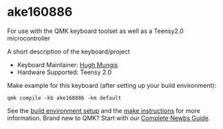 # ake160886
For use with the QMK keyboard toolset as well as a Teensy2.0 microcontroller

A short description of the keyboard/project

* Keyboard Maintainer: [Hugh Mungis](https://github.com/HughMungis)
* Hardware Supported: Teensy 2.0

Make example for this keyboard (after setting up your build environment):

    qmk compile -kb ake160886 -km default

See the [build environment setup](https://docs.qmk.fm/#/getting_started_build_tools) and the [make instructions](https://docs.qmk.fm/#/getting_started_make_guide) for more information. Brand new to QMK? Start with our [Complete Newbs Guide](https://docs.qmk.fm/#/newbs).
